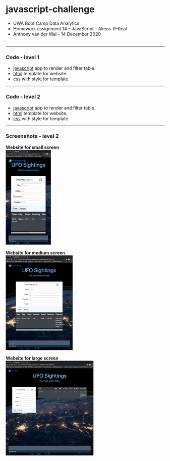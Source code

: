 # javascript-challenge
- UWA Boot Camp Data Analytics
- Homework assignment 14 - JavaScript - Aliens-R-Real
- Anthony van der Wal - 14 December 2020
<br><br>

---
### Code - level 1
- [javascript](./UFO-level-1/static/js/app.js) app to render and filter table.
- [html](./UFO-level-1/index.html) template for website.
- [css](./UFO-level-1/static/css/style.css) with style for template.

---
### Code - level 2
- [javascript](./UFO-level-2/static/js/app.js) app to render and filter table.
- [html](./UFO-level-2/index.html) template for website.
- [css](./UFO-level-2/static/css/style.css) with style for template.

---
### Screenshots - level 2
**Website for small screen**  
<kbd><img style="margin-left:0px;border:0px solid blue;" 
     height='300' title="small"
     src="./UFO-level-2/static/images/ufo-l2-small.png" /></kbd>

**Website for medium screen**  
<kbd><img style="margin-left:0px;border:0px solid blue;" 
     height='300' title="medium"
     src="./UFO-level-2/static/images/ufo-l2-medium.png" /></kbd>

**Website for large screen**  
<kbd><img style="margin-left:0px;border:0px solid blue;" 
     height='300' title="large"
     src="./UFO-level-2/static/images/ufo-l2-large.png" /></kbd>

